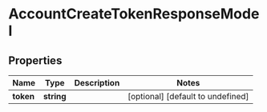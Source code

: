 # AccountCreateTokenResponseModel

## Properties

Name | Type | Description | Notes
------------ | ------------- | ------------- | -------------
**token** | **string** |  | [optional] [default to undefined]


